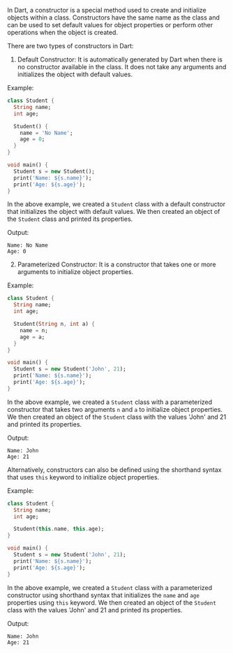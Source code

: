 In Dart, a constructor is a special method used to create and initialize objects within a class. Constructors have the same name as the class and can be used to set default values for object properties or perform other operations when the object is created.

There are two types of constructors in Dart:

1. Default Constructor: It is automatically generated by Dart when there is no constructor available in the class. It does not take any arguments and initializes the object with default values.

Example:

```dart
class Student {
  String name;
  int age;

  Student() {
    name = 'No Name';
    age = 0;
  }
}

void main() {
  Student s = new Student();
  print('Name: ${s.name}');
  print('Age: ${s.age}');
}
```

In the above example, we created a `Student` class with a default constructor that initializes the object with default values. We then created an object of the `Student` class and printed its properties.

Output:
```
Name: No Name
Age: 0
```

2. Parameterized Constructor: It is a constructor that takes one or more arguments to initialize object properties.

Example:

```dart
class Student {
  String name;
  int age;

  Student(String n, int a) {
    name = n;
    age = a;
  }
}

void main() {
  Student s = new Student('John', 21);
  print('Name: ${s.name}');
  print('Age: ${s.age}');
}
```

In the above example, we created a `Student` class with a parameterized constructor that takes two arguments `n` and `a` to initialize object properties. We then created an object of the `Student` class with the values 'John' and 21 and printed its properties.

Output:
```
Name: John
Age: 21
```

Alternatively, constructors can also be defined using the shorthand syntax that uses `this` keyword to initialize object properties.

Example:

```dart
class Student {
  String name;
  int age;

  Student(this.name, this.age);
}

void main() {
  Student s = new Student('John', 21);
  print('Name: ${s.name}');
  print('Age: ${s.age}');
}
```

In the above example, we created a `Student` class with a parameterized constructor using shorthand syntax that initializes the `name` and `age` properties using `this` keyword. We then created an object of the `Student` class with the values 'John' and 21 and printed its properties.

Output:
```
Name: John
Age: 21
```